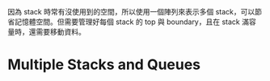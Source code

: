 因為 stack 時常有沒使用到的空間，所以使用一個陣列來表示多個 stack，可以節省記憶體空間。但需要管理好每個 stack 的 top 與 boundary，且在 stack 滿容量時，還需要移動資料。

# Multiple Stacks and Queues
